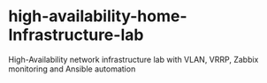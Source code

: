 # high-availability-home-Infrastructure-lab
High-Availability network infrastructure lab with VLAN, VRRP, Zabbix monitoring and Ansible automation
